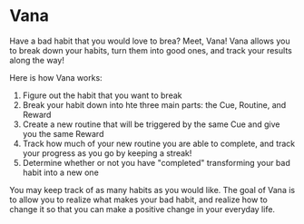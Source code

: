 # Vana

Have a bad habit that you would love to brea? Meet, Vana! Vana allows you to break down your habits, turn them into good ones, and track your results along the way!

Here is how Vana works: 
1. Figure out the habit that you want to break 
2. Break your habit down into hte three main parts: the Cue, Routine, and Reward
3. Create a new routine that will be triggered by the same Cue and give you the same Reward 
4. Track how much of your new routine you are able to complete, and track your progress as you go by keeping a streak!
5. Determine whether or not you have "completed" transforming your bad habit into a new one

You may keep track of as many habits as you would like. The goal of Vana is to allow you to realize what makes your bad habit, and realize how to change it so that you can make a positive change in your everyday life. 
